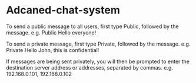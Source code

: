 # Adcaned-chat-system

To send a public message to all users, first type Public, followed by the message. e.g. Public Hello everyone!

To send a private message, first type Private, followed by the message. e.g. Private Hello John, this is confidential!

If messages are being sent privately, you will then be prompted to enter the destination server address or addresses, separated by commas. e.g. 192.168.0.101, 192.168.0.102
